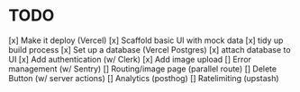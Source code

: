 # TODO
[x] Make it deploy (Vercel)
[x] Scaffold basic UI with mock data
[x] tidy up build process
[x] Set up a database (Vercel Postgres)
[x] attach database to UI
[x] Add authentication (w/ Clerk)
[x] Add image upload
[] Error management (w/ Sentry)
[] Routing/image page (parallel route)
[] Delete Button (w/ server actions)
[] Analytics (posthog)
[] Ratelimiting (upstash)